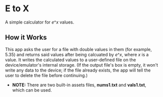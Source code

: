 # E to X
A simple calculator for *e*^*x* values.

## How it Works
This app asks the user for a file with double values in them (for example, 5.35) and returns said values after being calcuated by *e*^*x*, where *x* is a value. It writes the calculated values to a user-defined file on the device/emulator's internal storage. (If the output file's box is empty, it won't write any data to the device; if the file already exists, the app will tell the user to delete the file before continuing.)
- **NOTE:** There are two built-in assets files, **nums1.txt** and **vals1.txt**, which can be used.
